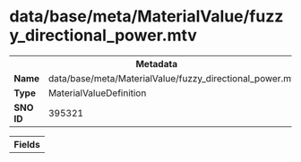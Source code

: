 <h1>data/base/meta/MaterialValue/fuzzy_directional_power.mtv</h1><table><tr><th colspan="100%">Metadata</th></tr><tr><td><b>Name</b></td><td>data/base/meta/MaterialValue/fuzzy_directional_power.mtv</td></tr><tr><td><b>Type</b></td><td>MaterialValueDefinition</td></tr><tr><td><b>SNO ID</b></td><td>395321</td></tr></table>

<table><tr><th colspan="100%">Fields</th></tr></table>

